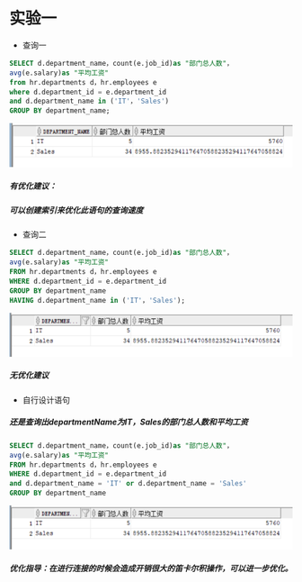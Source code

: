 # 实验一
- 查询一
```sql
SELECT d.department_name，count(e.job_id)as "部门总人数"，
avg(e.salary)as "平均工资"
from hr.departments d，hr.employees e
where d.department_id = e.department_id
and d.department_name in ('IT'，'Sales')
GROUP BY department_name;
```
![图片](./select_1.png)
##### 有优化建议：
##### 可以创建索引来优化此语句的查询速度

- 查询二
```sql
SELECT d.department_name，count(e.job_id)as "部门总人数"，
avg(e.salary)as "平均工资"
FROM hr.departments d，hr.employees e
WHERE d.department_id = e.department_id
GROUP BY department_name
HAVING d.department_name in ('IT'，'Sales');
```
![图片](./select_2.png)
##### 无优化建议

- 自行设计语句
##### 还是查询出departmentName为IT，Sales的部门总人数和平均工资
```sql
SELECT d.department_name，count(e.job_id)as "部门总人数"，
avg(e.salary)as "平均工资"
FROM hr.departments d，hr.employees e
WHERE d.department_id = e.department_id
and d.department_name = 'IT' or d.department_name = 'Sales'
GROUP BY department_name
```
![图片](./select_3.png)
##### 优化指导：在进行连接的时候会造成开销很大的笛卡尔积操作，可以进一步优化。

